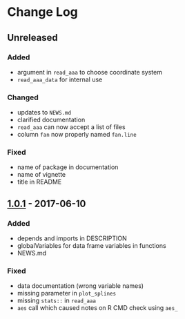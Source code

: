 # Change Log

## Unreleased
### Added
- argument in `read_aaa` to choose coordinate system
- `read_aaa_data` for internal use

### Changed
- updates to `NEWS.md`
- clarified documentation
- `read_aaa` can now accept a list of files
- column `fan` now properly named `fan.line`

### Fixed
- name of package in documentation
- name of vignette
- title in README

## [1.0.1] - 2017-06-10
### Added
- depends and imports in DESCRIPTION
- globalVariables for data frame variables in functions
- NEWS.md

### Fixed
- data documentation (wrong variable names)
- missing parameter in `plot_splines`
- missing `stats::` in `read_aaa`
- `aes` call which caused notes on R CMD check using `aes_`

[1.0.1]: https://github.com/stefanocoretta/rticulate/compare/v1.0.0...v1.0.1
